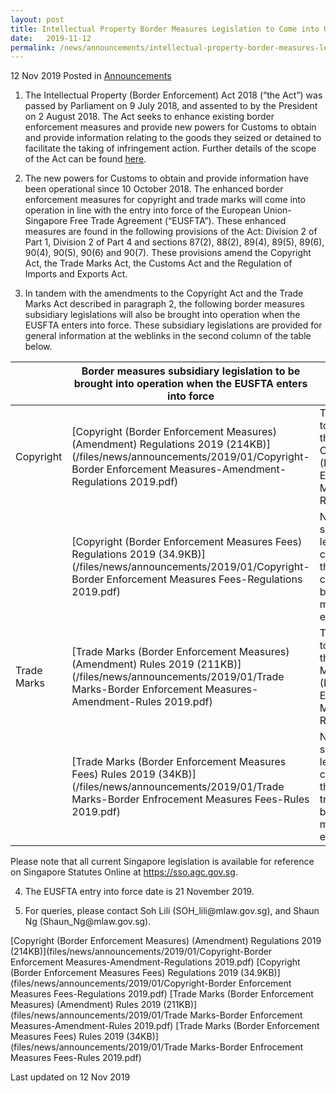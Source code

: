```yaml
---
layout: post
title: Intellectual Property Border Measures Legislation to Come into Operation Upon the Entry into Force of the EU-Singapore Free Trade Agreement on 21 November 2019
date:   2019-11-12
permalink: /news/announcements/intellectual-property-border-measures-legislation-comes-into-operation-on-21-nov-2019
---
```


12 Nov 2019 Posted in [Announcements](/news/announcements)

1. The Intellectual Property (Border Enforcement) Act 2018 (“the Act”) was passed by Parliament on 9 July 2018, and assented to by the President on 2 August 2018. The Act seeks to enhance existing border enforcement measures and provide new powers for Customs to obtain and provide information relating to the goods they seized or detained to facilitate the taking of infringement action. Further details of the scope of the Act can be found [here](https://app.mlaw.gov.sg/news/press-releases/factsheet-on-intellectual-property--border-enforcement--bill "here").

2. The new powers for Customs to obtain and provide information have been operational since 10 October 2018. The enhanced border enforcement measures for copyright and trade marks will come into operation in line with the entry into force of the European Union-Singapore Free Trade Agreement (“EUSFTA”). These enhanced measures are found in the following provisions of the Act: Division 2 of Part 1, Division 2 of Part 4 and sections 87(2), 88(2), 89(4), 89(5), 89(6), 90(4), 90(5), 90(6) and 90(7). These provisions amend the Copyright Act, the Trade Marks Act, the Customs Act and the Regulation of Imports and Exports Act.

3. In tandem with the amendments to the Copyright Act and the Trade Marks Act described in paragraph 2, the following border measures subsidiary legislations will also be brought into operation when the EUSFTA enters into force. These subsidiary legislations are provided for general information at the weblinks in the second column of the table below.

|             | Border measures subsidiary legislation to be brought into operation when the EUSFTA enters into force                                                                                 | Remarks                                                                                     |
|-------------|---------------------------------------------------------------------------------------------------------------------------------------------------------------------------------------|---------------------------------------------------------------------------------------------|
| Copyright   | [Copyright (Border Enforcement Measures) (Amendment) Regulations 2019 (214KB)](/files/news/announcements/2019/01/Copyright-Border Enforcement Measures-Amendment-Regulations 2019.pdf) | To be read together with the Copyright (Border Enforcement Measures) Regulations.           |
|             | [Copyright (Border Enforcement Measures Fees) Regulations 2019 (34.9KB)](/files/news/announcements/2019/01/Copyright-Border Enforcement Measures Fees-Regulations 2019.pdf)            | New subsidiary legislation concerning the fees for copyright border measures enforcement.   |
| Trade Marks | [Trade Marks (Border Enforcement Measures) (Amendment) Rules 2019 (211KB)](/files/news/announcements/2019/01/Trade Marks-Border Enforcement Measures-Amendment-Rules 2019.pdf)         | To be read together with the Trade Marks (Border Enforcement Measures) Rules.               |
|             | [Trade Marks (Border Enforcement Measures Fees) Rules 2019 (34KB)](/files/news/announcements/2019/01/Trade Marks-Border Enfrocement Measures Fees-Rules 2019.pdf)                      | New subsidiary legislation concerning the fees for trade marks border measures enforcement. |

Please note that all current Singapore legislation is available for reference on Singapore Statutes Online at https://sso.agc.gov.sg.

<ol start="4">
<li>The EUSFTA entry into force date is 21 November 2019.</li>
</ol>

<ol start="5">
<li>For queries, please contact Soh Lili (SOH_lili@mlaw.gov.sg), and Shaun Ng (Shaun_Ng@mlaw.gov.sg).</li>
</ol>

[Copyright (Border Enforcement Measures) (Amendment) Regulations 2019 (214KB)](files/news/announcements/2019/01/Copyright-Border Enforcement Measures-Amendment-Regulations 2019.pdf)
[Copyright (Border Enforcement Measures Fees) Regulations 2019 (34.9KB)](files/news/announcements/2019/01/Copyright-Border Enforcement Measures Fees-Regulations 2019.pdf)
[Trade Marks (Border Enforcement Measures) (Amendment) Rules 2019 (211KB)](files/news/announcements/2019/01/Trade Marks-Border Enforcement Measures-Amendment-Rules 2019.pdf)
[Trade Marks (Border Enforcement Measures Fees) Rules 2019 (34KB)](files/news/announcements/2019/01/Trade Marks-Border Enfrocement Measures Fees-Rules 2019.pdf)

<p class="right-side-updated">Last updated on 12 Nov 2019</p>
